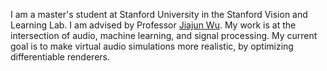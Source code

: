 I am a master's student at Stanford University in the Stanford Vision and Learning Lab. I am advised by Professor [Jiajun Wu](https://jiajunwu.com/). My work is at the intersection of audio, machine learning, and signal processing. My current goal is to make virtual audio simulations more realistic, by optimizing differentiable renderers.


<!-- Put your address / P.O. box / other info right below your picture. You can also disable any these elements by editing `profile` property of the YAML header of your `_pages/about.md`. Edit `_bibliography/papers.bib` and Jekyll will render your [publications page](/al-folio/publications/) automatically.

Link to your social media connections, too. This theme is set up to use [Font Awesome icons](http://fortawesome.github.io/Font-Awesome/) and [Academicons](https://jpswalsh.github.io/academicons/), like the ones below. Add your Facebook, Twitter, LinkedIn, Google Scholar, or just disable all of them. -->